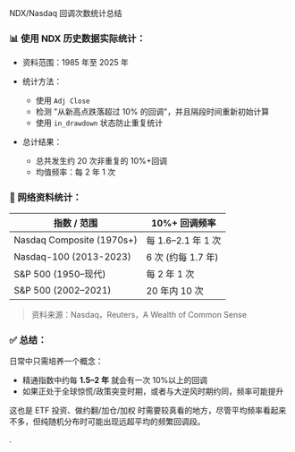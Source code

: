NDX/Nasdaq 回调次数统计总结

### 📊 使用 NDX 历史数据实际统计：

* 资料范围：1985 年至 2025 年
* 统计方法：

  * 使用 `Adj Close`
  * 检测 "从新高点跌落超过 10% 的回调"，并且隔段时间重新初始计算
  * 使用 `in_drawdown` 状态防止重复统计
* 总计结果：

  * 总共发生约 20 次非重复的 10%+回调
  * 均值频率：每 2 年 1 次

### 🔎 网络资料统计：

| 指数 / 范围                   | 10%+ 回调频率       |
| ------------------------- | --------------- |
| Nasdaq Composite (1970s+) | 每 1.6–2.1 年 1 次 |
| Nasdaq-100 (2013-2023)    | 6 次 (约每 1.7 年)  |
| S\&P 500 (1950–现代)        | 每 2 年 1 次       |
| S\&P 500 (2002–2021)      | 20 年内 10 次      |

> 资料来源：Nasdaq，Reuters，A Wealth of Common Sense

### ✅ 总结：

日常中只需培养一个概念：

* 精通指数中约每 **1.5–2 年** 就会有一次 10%以上的回调
* 如果正处于全球惊慌/政策突变时期，或者与大逆风时期约同，频率可能提升

这也是 ETF 投资、做约翻/加仓/加权 时需要较真看的地方，尽管平均频率看起来不多，但纯随机分布时可能出现远超平均的频繁回调段。

.
